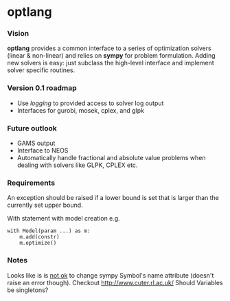 optlang
=======

### Vision
__optlang__ provides a common interface to a series of optimization solvers (linear & non-linear) and relies on __sympy__ for problem formulation. Adding new solvers is easy: just subclass the high-level interface and implement solver specific routines.

### Version 0.1 roadmap

* Use _logging_ to provided access to solver log output
* Interfaces for gurobi, mosek, cplex, and glpk

### Future outlook

* GAMS output
* Interface to NEOS
* Automatically handle fractional and absolute value problems when dealing with solvers like GLPK, CPLEX etc.

### Requirements
An exception should be raised if a lower bound is set that is larger than the currently set upper bound.

With statement with model creation e.g.

	with Model(param ...) as m:
		m.add(constr)
		m.optimize()

### Notes

Looks like is is [not ok](https://code.google.com/p/sympy/issues/detail?id=3680#c7) to change sympy Symbol's name attribute (doesn't raise an error though).
Checkout http://www.cuter.rl.ac.uk/
Should Variables be singletons?
	    
	    